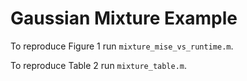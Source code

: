 # Gaussian Mixture Example

To reproduce Figure 1 run `mixture_mise_vs_runtime.m`.

To reproduce Table 2 run `mixture_table.m`.

